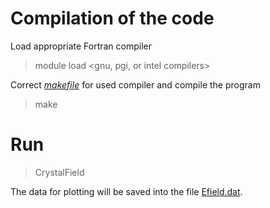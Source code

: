 

# Compilation of the code

Load appropriate Fortran compiler
> module load <gnu, pgi, or intel compilers>

Correct [*makefile*](makefile) for used compiler and compile the program

> make

# Run 

> CrystalField

The data for plotting will be saved into the file [Efield.dat](../data/EField.dat).
